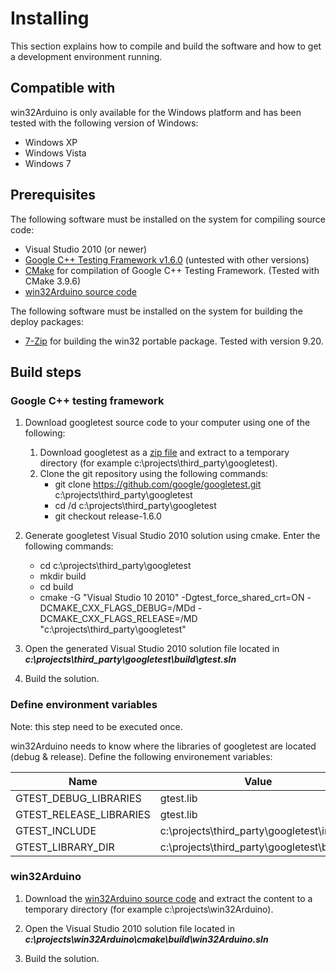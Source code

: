 # Installing

This section explains how to compile and build the software and how to get a development environment running.

## Compatible with

win32Arduino is only available for the Windows platform and has been tested with the following version of Windows:

*   Windows XP
*   Windows Vista
*   Windows 7

## Prerequisites

The following software must be installed on the system for compiling source code:

* Visual Studio 2010 (or newer)
* [Google C++ Testing Framework v1.6.0](https://github.com/google/googletest/tree/release-1.6.0) (untested with other versions)
* [CMake](http://www.cmake.org/) for compilation of Google C++ Testing Framework. (Tested with CMake 3.9.6)
* [win32Arduino source code](https://github.com/end2endzone/win32Arduino/tags)

The following software must be installed on the system for building the deploy packages:

* [7-Zip](http://www.7-zip.org/) for building the win32 portable package. Tested with version 9.20.

## Build steps

### Google C++ testing framework

1) Download googletest source code to your computer using one of the following:
   1) Download googletest as a [zip file](https://github.com/google/googletest/archive/release-1.6.0.zip) and extract to a temporary directory (for example c:\projects\third_party\googletest).
   2) Clone the git repository using the following commands:
      * git clone https://github.com/google/googletest.git c:\projects\third_party\googletest
      * cd /d c:\projects\third_party\googletest
      * git checkout release-1.6.0

2) Generate googletest Visual Studio 2010 solution using cmake. Enter the following commands:
   * cd c:\projects\third_party\googletest
   * mkdir build
   * cd build
   * cmake -G "Visual Studio 10 2010" -Dgtest_force_shared_crt=ON -DCMAKE_CXX_FLAGS_DEBUG=/MDd -DCMAKE_CXX_FLAGS_RELEASE=/MD "c:\projects\third_party\googletest"

3) Open the generated Visual Studio 2010 solution file located in 
   ***c:\projects\third_party\googletest\build\gtest.sln***

4) Build the solution.

### Define environment variables
Note: this step need to be executed once.

win32Arduino needs to know where the libraries of googletest are located (debug & release).
Define the following environement variables:

| Name                     | Value                                        |
|--------------------------|----------------------------------------------|
|  GTEST_DEBUG_LIBRARIES   | gtest.lib                                    |
|  GTEST_RELEASE_LIBRARIES | gtest.lib                                    |
|  GTEST_INCLUDE           | c:\projects\third_party\googletest\include   |
|  GTEST_LIBRARY_DIR       | c:\projects\third_party\googletest\build     |
 
### win32Arduino

1) Download the [win32Arduino source code](https://github.com/end2endzone/win32Arduino/tags) and extract the content to a temporary directory (for example c:\projects\win32Arduino).

2) Open the Visual Studio 2010 solution file located in 
   ***c:\projects\win32Arduino\cmake\build\win32Arduino.sln***

3) Build the solution.
